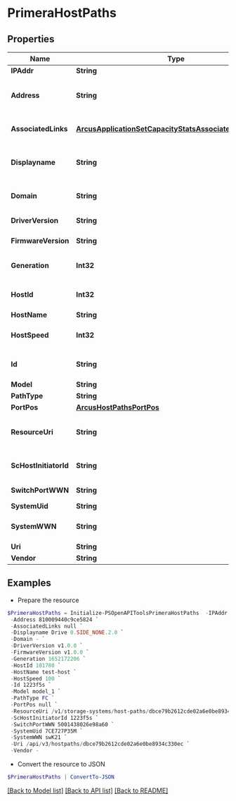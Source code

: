 # PrimeraHostPaths
## Properties

Name | Type | Description | Notes
------------ | ------------- | ------------- | -------------
**IPAddr** | **String** | Ip Address | [optional] 
**Address** | **String** | WWN Address of the Host Path | [optional] 
**AssociatedLinks** | [**ArcusApplicationSetCapacityStatsAssociatedLinksInner[]**](ArcusApplicationSetCapacityStatsAssociatedLinksInner.md) | Associated Links Details | [optional] 
**Displayname** | **String** | Name to be used for display purposes | [optional] 
**Domain** | **String** | Domain name of the Host | [optional] 
**DriverVersion** | **String** | Driver version    | [optional] 
**FirmwareVersion** | **String** | Firmware version | [optional] 
**Generation** | **Int32** | Generation Time of the Resource | [optional] 
**HostId** | **Int32** | ID of the Host resource | [optional] 
**HostName** | **String** | Host Name | [optional] 
**HostSpeed** | **Int32** | ID of the Host resource | [optional] 
**Id** | **String** | HostPath Resource UID | [optional] 
**Model** | **String** | Host Model | [optional] 
**PathType** | **String** | Path Type | [optional] 
**PortPos** | [**ArcusHostPathsPortPos**](ArcusHostPathsPortPos.md) |  | [optional] 
**ResourceUri** | **String** | resourceUri for detailed hostpath object | [optional] 
**ScHostInitiatorId** | **String** | Host Service Initiator Id | [optional] 
**SwitchPortWWN** | **String** | Switch Port WWN | [optional] 
**SystemUid** | **String** | System Uid | [optional] 
**SystemWWN** | **String** | System serial Number    | [optional] 
**Uri** | **String** | Uri  | [optional] 
**Vendor** | **String** | Vendor | [optional] 

## Examples

- Prepare the resource
```powershell
$PrimeraHostPaths = Initialize-PSOpenAPIToolsPrimeraHostPaths  -IPAddr 1.1.1.1 `
 -Address 810009440c9ce5824 `
 -AssociatedLinks null `
 -Displayname Drive 0.SIDE_NONE.2.0 `
 -Domain - `
 -DriverVersion v1.0.0 `
 -FirmwareVersion v1.0.0 `
 -Generation 1652172206 `
 -HostId 101780 `
 -HostName test-host `
 -HostSpeed 100 `
 -Id 1223f5s `
 -Model model_1 `
 -PathType FC `
 -PortPos null `
 -ResourceUri /v1/storage-systems/host-paths/dbce79b2612cde02a6e0be8934c330ec `
 -ScHostInitiatorId 1223f5s `
 -SwitchPortWWN 5001438026e98a60 `
 -SystemUid 7CE727P35M `
 -SystemWWN swK21 `
 -Uri /api/v3/hostpaths/dbce79b2612cde02a6e0be8934c330ec `
 -Vendor -
```

- Convert the resource to JSON
```powershell
$PrimeraHostPaths | ConvertTo-JSON
```

[[Back to Model list]](../README.md#documentation-for-models) [[Back to API list]](../README.md#documentation-for-api-endpoints) [[Back to README]](../README.md)

